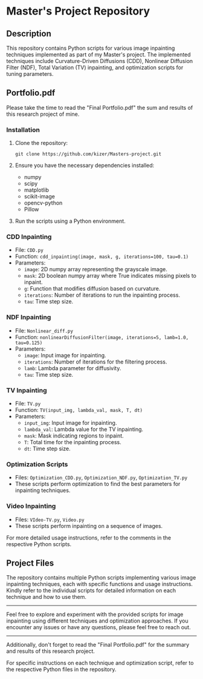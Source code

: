 # Master's Project Repository

## Description
This repository contains Python scripts for various image inpainting techniques implemented as part of my Master's project. The implemented techniques include Curvature-Driven Diffusions (CDD), Nonlinear Diffusion Filter (NDF), Total Variation (TV) inpainting, and optimization scripts for tuning parameters.

## Portfolio.pdf

Please take the time to read the "Final Portfolio.pdf" the sum and results of this research project of mine. 

### Installation
1. Clone the repository:
   ```
   git clone https://github.com/kizer/Masters-project.git
   ```

2. Ensure you have the necessary dependencies installed:
   - numpy
   - scipy
   - matplotlib
   - scikit-image
   - opencv-python
   - Pillow

3. Run the scripts using a Python environment.

### CDD Inpainting
- File: `CDD.py`
- Function: `cdd_inpainting(image, mask, g, iterations=100, tau=0.1)`
- Parameters:
  - `image`: 2D numpy array representing the grayscale image.
  - `mask`: 2D boolean numpy array where True indicates missing pixels to inpaint.
  - `g`: Function that modifies diffusion based on curvature.
  - `iterations`: Number of iterations to run the inpainting process.
  - `tau`: Time step size.

### NDF Inpainting
- File: `Nonlinear_diff.py`
- Function: `nonlinearDiffusionFilter(image, iterations=5, lamb=1.0, tau=0.125)`
- Parameters:
  - `image`: Input image for inpainting.
  - `iterations`: Number of iterations for the filtering process.
  - `lamb`: Lambda parameter for diffusivity.
  - `tau`: Time step size.

### TV Inpainting
- File: `TV.py`
- Function: `TV(input_img, lambda_val, mask, T, dt)`
- Parameters:
  - `input_img`: Input image for inpainting.
  - `lambda_val`: Lambda value for the TV inpainting.
  - `mask`: Mask indicating regions to inpaint.
  - `T`: Total time for the inpainting process.
  - `dt`: Time step size.

### Optimization Scripts
- Files: `Optimization_CDD.py`, `Optimization_NDF.py`, `Optimization_TV.py`
- These scripts perform optimization to find the best parameters for inpainting techniques.

### Video Inpainting
- Files: `VIdeo-TV.py`, `Video.py`
- These scripts perform inpainting on a sequence of images.

For more detailed usage instructions, refer to the comments in the respective Python scripts.

## Project Files
The repository contains multiple Python scripts implementing various image inpainting techniques, each with specific functions and usage instructions. Kindly refer to the individual scripts for detailed information on each technique and how to use them.

---

Feel free to explore and experiment with the provided scripts for image inpainting using different techniques and optimization approaches. If you encounter any issues or have any questions, please feel free to reach out.

---

Additionally, don't forget to read the "Final Portfolio.pdf" for the summary and results of this research project.

For specific instructions on each technique and optimization script, refer to the respective Python files in the repository.